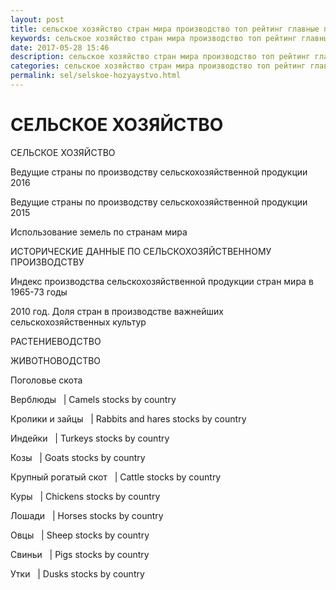 ```yaml
---
layout: post
title: сельское хозяйство стран мира производство топ рейтинг главные производители
keywords: сельское хозяйство стран мира производство топ рейтинг главные производители
date: 2017-05-28 15:46
description: сельское хозяйство стран мира производство топ рейтинг главные производители
categories: сельское хозяйство стран мира производство топ рейтинг главные производители
permalink: sel/selskoe-hozyaystvo.html
---
```


# СЕЛЬСКОЕ ХОЗЯЙСТВО



СЕЛЬСКОЕ ХОЗЯЙСТВО


Ведущие страны по производству сельскохозяйственной продукции 2016


Ведущие страны по производству сельскохозяйственной продукции 2015


Использование земель по странам мира


ИСТОРИЧЕСКИЕ ДАННЫЕ ПО СЕЛЬСКОХОЗЯЙСТВЕННОМУ ПРОИЗВОДСТВУ


Индекс производства сельскохозяйственной продукции стран мира в 1965-73 годы


2010 год. Доля стран в производстве важнейших сельскохозяйственных культур


РАСТЕНИЕВОДСТВО

	

ЖИВОТНОВОДСТВО
	

Поголовье скота
		

Верблюды
	  |
Camels stocks by country
		

Кролики и зайцы
  |
Rabbits and hares stocks by country
	

Индейки
  |
Turkeys stocks by country
				

Козы
  |
Goats stocks by country
		

Крупный рогатый скот
	  |
Cattle stocks by country
			

Куры
  |
Chickens stocks by country
				

Лошади
  |
Horses stocks by country
				

Овцы
  |
Sheep stocks by country
		

Свиньи
  |
Pigs stocks by country
				

Утки
  |
Dusks stocks by country
	
				

	

			
			

	

	
